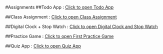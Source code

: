 #Assignments
##Todo App :
[Click to open Todo App](https://todoapp-e10f3.firebaseapp.com)

##Class Assignment :
[Click to open Class Assignment](https://class-assignment-2308b.firebaseapp.com)

##Digital Clock + Stop Watch :
[Click to open Digital Clock and Stop Watch](https://digital-clock-fb597.firebaseapp.com)

##Practice Game :
[Click to open First Practice Game](https://first-game-27ba6.firebaseapp.com/)

##Quiz App :
[Click to open Quiz App](https://quiz-40d25.firebaseapp.com)